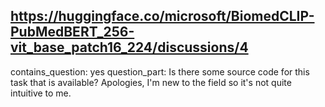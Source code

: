 ## https://huggingface.co/microsoft/BiomedCLIP-PubMedBERT_256-vit_base_patch16_224/discussions/4

contains_question: yes
question_part: Is there some source code for this task that is available? Apologies, I'm new to the field so it's not quite intuitive to me.